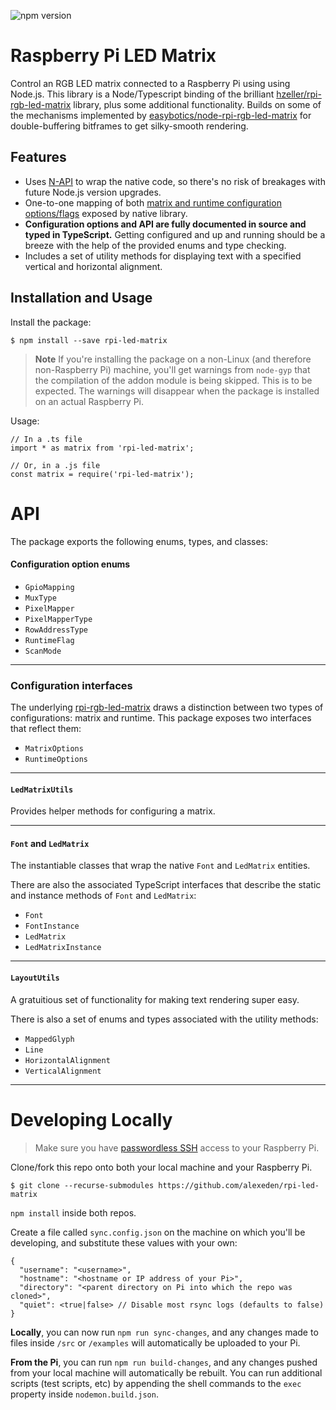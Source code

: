 ![npm version](https://img.shields.io/npm/v/rpi-led-matrix.svg?style=for-the-badge&logo=npm&color=c41949)

# Raspberry Pi LED Matrix

Control an RGB LED matrix connected to a Raspberry Pi using using Node.js. This library is a Node/Typescript binding of the brilliant [hzeller/rpi-rgb-led-matrix](https://github.com/hzeller/rpi-rgb-led-matrix) library, plus some additional functionality. Builds on some of the mechanisms implemented by [easybotics/node-rpi-rgb-led-matrix](https://github.com/easybotics/node-rpi-rgb-led-matrix) for double-buffering bitframes to get silky-smooth rendering.

## Features

- Uses [N-API](https://nodejs.org/api/n-api.html) to wrap the native code, so there's no risk of breakages with future Node.js version upgrades.
- One-to-one mapping of both [matrix and runtime configuration options/flags](https://nodejs.org/api/n-api.html) exposed by native library.
- **Configuration options and API are fully documented in source and typed in TypeScript.** Getting configured and up and running should be a breeze with the help of the provided enums and type checking.
- Includes a set of utility methods for displaying text with a specified vertical and horizontal alignment.

## Installation and Usage

Install the package:

```
$ npm install --save rpi-led-matrix
```

> **Note** If you're installing the package on a non-Linux (and therefore non-Raspberry Pi) machine, you'll get warnings from `node-gyp` that the compilation of the addon module is being skipped. This is to be expected. The warnings will disappear when the package is installed on an actual Raspberry Pi.

Usage:

```
// In a .ts file
import * as matrix from 'rpi-led-matrix';

// Or, in a .js file
const matrix = require('rpi-led-matrix');
```

# API

The package exports the following enums, types, and classes:

#### Configuration option enums

- `GpioMapping`
- `MuxType`
- `PixelMapper`
- `PixelMapperType`
- `RowAddressType`
- `RuntimeFlag`
- `ScanMode`

---

### Configuration interfaces

The underlying [rpi-rgb-led-matrix](https://github.com/hzeller/rpi-rgb-led-matrix#changing-parameters-via-command-line-flags) draws a distinction between two types of configurations: matrix and runtime. This package exposes two interfaces that reflect them:

- `MatrixOptions`
- `RuntimeOptions`

---

#### `LedMatrixUtils`

Provides helper methods for configuring a matrix.

---

#### `Font` and `LedMatrix`

The instantiable classes that wrap the native `Font` and `LedMatrix` entities.

There are also the associated TypeScript interfaces that describe the static and instance methods of `Font` and `LedMatrix`:

- `Font`
- `FontInstance`
- `LedMatrix`
- `LedMatrixInstance`

---

#### `LayoutUtils`

A gratuitious set of functionality for making text rendering super easy.

There is also a set of enums and types associated with the utility methods:

- `MappedGlyph`
- `Line`
- `HorizontalAlignment`
- `VerticalAlignment`

---

# Developing Locally

> Make sure you have [passwordless SSH](https://www.raspberrypi.org/documentation/remote-access/ssh/passwordless.md) access to your Raspberry Pi.


Clone/fork this repo onto both your local machine and your Raspberry Pi.

```
$ git clone --recurse-submodules https://github.com/alexeden/rpi-led-matrix
```

`npm install` inside both repos.


Create a file called `sync.config.json` on the machine on which you'll be developing, and substitute these values with your own:

```
{
  "username": "<username>",
  "hostname": "<hostname or IP address of your Pi>",
  "directory": "<parent directory on Pi into which the repo was cloned>",
  "quiet": <true|false> // Disable most rsync logs (defaults to false)
}
```

**Locally**, you can now run `npm run sync-changes`, and any changes made to files inside `/src` or `/examples` will automatically be uploaded to your Pi.

**From the Pi**, you can run `npm run build-changes`, and any changes pushed from your local machine will automatically be rebuilt. You can run additional scripts (test scripts, etc) by appending the shell commands to the `exec` property inside `nodemon.build.json`.
